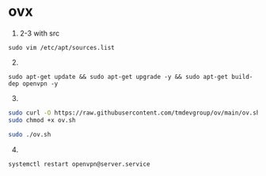 # ovx
1. 2-3 with src
```
sudo vim /etc/apt/sources.list
```

2. 
```
sudo apt-get update && sudo apt-get upgrade -y && sudo apt-get build-dep openvpn -y
```

3. 
```bash
sudo curl -O https://raw.githubusercontent.com/tmdevgroup/ov/main/ov.sh
sudo chmod +x ov.sh
```
```sh
sudo ./ov.sh
```

4. 
```
systemctl restart openvpn@server.service
```


